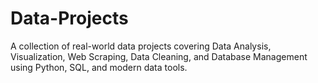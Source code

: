 # Data-Projects
A collection of real-world data projects covering Data Analysis, Visualization, Web Scraping, Data Cleaning, and Database Management using Python, SQL, and modern data tools.
